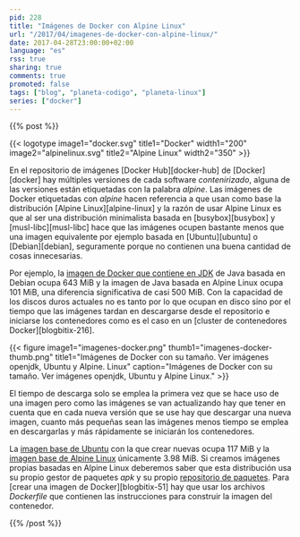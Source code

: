 ```yaml
---
pid: 228
title: "Imágenes de Docker con Alpine Linux"
url: "/2017/04/imagenes-de-docker-con-alpine-linux/"
date: 2017-04-28T23:00:00+02:00
language: "es"
rss: true
sharing: true
comments: true
promoted: false
tags: ["blog", "planeta-codigo", "planeta-linux"]
series: ["docker"]
---
```


{{% post %}}


{{< logotype image1="docker.svg" title1="Docker" width1="200" image2="alpinelinux.svg" title2="Alpine Linux" width2="350" >}}

En el repositorio de imágenes [Docker Hub][docker-hub] de [Docker][docker] hay múltiples versiones de cada software _contenirizado_, alguna de las versiones están etiquetadas con la palabra _alpine_. Las imágenes de Docker etiquetadas con _alpine_ hacen referencia a que usan como base la distribución [Alpine Linux][alpine-linux] y la razón de usar Alpine Linux es que al ser una distribución minimalista basada en [busybox][busybox] y [musl-libc][musl-libc] hace que las imágenes ocupen bastante menos que una imagen equivalente por ejemplo basada en [Ubuntu][ubuntu] o [Debian][debian], seguramente porque no contienen una buena cantidad de cosas innecesarias.

Por ejemplo, la [imagen de Docker que contiene en JDK](https://hub.docker.com/_/openjdk/) de Java basada en Debian ocupa 643 MiB y la imagen de Java basada en Alpine Linux ocupa 101 MiB, una diferencia significativa de casi 500 MiB. Con la capacidad de los discos duros actuales no es tanto por lo que ocupan en disco sino por el tiempo que las imágenes tardan en descargarse desde el repositorio e iniciarse los contenedores como es el caso en un [cluster de contenedores Docker][blogbitix-216].

<div class="media">
    {{< figure
        image1="imagenes-docker.png" thumb1="imagenes-docker-thumb.png" title1="Imágenes de Docker con su tamaño. Ver imágenes openjdk, Ubuntu y Alpine. Linux"
        caption="Imágenes de Docker con su tamaño. Ver imágenes openjdk, Ubuntu y Alpine Linux." >}}
</div>

El tiempo de descarga solo se emplea la primera vez que se hace uso de una imagen pero como las imágenes se van actualizando hay que tener en cuenta que en cada nueva versión que se use hay que descargar una nueva imagen, cuanto más pequeñas sean las imágenes menos tiempo se emplea en descargarlas y más rápidamente se iniciarán los contenedores.

La [imagen base de Ubuntu](https://hub.docker.com/_/ubuntu/) con la que crear nuevas ocupa 117 MiB y la [imagen base de Alpine Linux](https://hub.docker.com/_/alpine/) únicamente 3.98 MiB. Si creamos imágenes propias basadas en Alpine Linux deberemos saber que esta distribución usa su propio gestor de paquetes _apk_ y su propio [repositorio de paquetes](https://pkgs.alpinelinux.org/packages). Para [crear una imagen de Docker][blogbitix-51] hay que usar los archivos _Dockerfile_ que contienen las instrucciones para construir la imagen del contenedor.

{{% /post %}}
